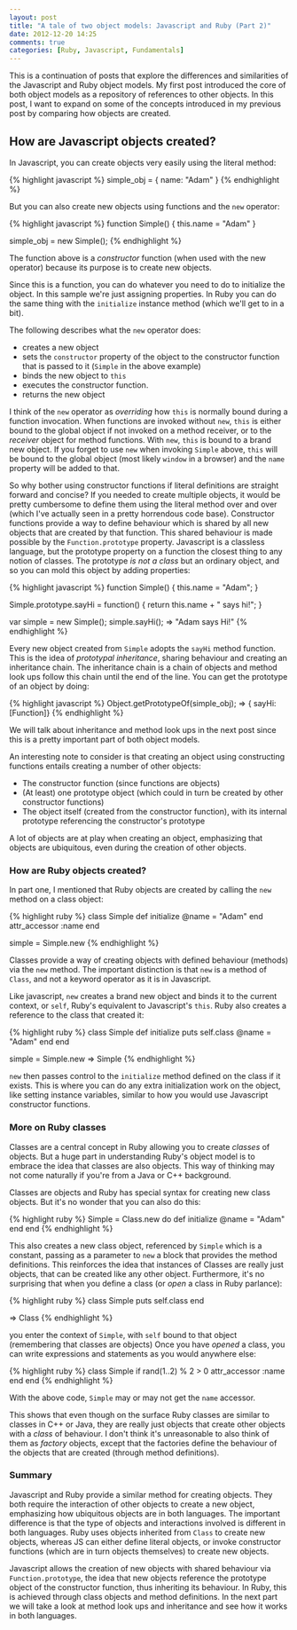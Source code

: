 ```yaml
---
layout: post
title: "A tale of two object models: Javascript and Ruby (Part 2)"
date: 2012-12-20 14:25
comments: true
categories: [Ruby, Javascript, Fundamentals]
---
```


This is a continuation of posts that explore the differences and similarities of the Javascript and Ruby object models.
My first post introduced the core of both object models as a repository of references to other objects.
In this post, I want to expand on some of the concepts introduced in my previous post by comparing how objects are created.

<!-- more -->

## How are Javascript objects created?

In Javascript, you can create objects very easily using the literal method:

{% highlight javascript %}
simple_obj = {
  name: "Adam"
}
{% endhighlight %}

But you can also create new objects using functions and the `new` operator:

{% highlight javascript %}
function Simple() {
  this.name = "Adam"
}

simple_obj = new Simple();
{% endhighlight %}

The function above is a *constructor* function (when used with the new operator) because its purpose is to create new objects.

Since this is a function, you can do whatever you need to do to initialize the object. In this sample we're just assigning properties. In Ruby
you can do the same thing with the `initialize` instance method (which we'll get to in a bit).

The following describes what the `new` operator does:

* creates a new object
* sets the `constructor` property of the object to the constructor function that is passed to it (`Simple` in the above example)
* binds the new object to `this`
* executes the constructor function.
* returns the new object

I think of the `new` operator as *overriding* how `this` is normally bound during a function invocation. When functions are invoked without `new`, `this` is either bound to the global
object if not invoked on a method receiver, or to the *receiver* object for method functions. With `new`, `this` is bound to a brand new object.
If you forget to use `new` when invoking `Simple` above, `this` will be bound to the global object (most likely `window` in a browser) and the `name`
property will be added to that.

So why bother using constructor functions if literal definitions are straight forward and concise? If you needed to create multiple objects,
it would be pretty cumbersome to define them using the literal method over and over (which I've actually seen in a pretty horrendous code base). 
Constructor functions provide a way to define behaviour which is shared
by all new objects that are created by that function. This shared behaviour is made possible by the `Function.prototype` property.
Javascript is a classless language, but the prototype property on a function the closest thing to any notion of classes. The prototype *is not a class*
but an ordinary object, and so you can mold this object by adding properties:

{% highlight javascript %}
function Simple() {
  this.name = "Adam";
}

Simple.prototype.sayHi = function() {
  return this.name + " says hi!";
}

var simple = new Simple();
simple.sayHi();
=> "Adam says Hi!"
{% endhighlight %}

Every new object created from `Simple` adopts the `sayHi` method function. This is the idea of *prototypal inheritance*, sharing behaviour and creating an inheritance
chain. The inheritance chain is a chain of objects and method look ups follow this chain until the end of the line. You can get the prototype of an object by doing:

{% highlight javascript %}
Object.getPrototypeOf(simple_obj);
=> { sayHi: [Function]}
{% endhighlight %}

We will talk about inheritance and method look ups in the next post since this is a pretty important part of both object models.

An interesting note to consider is that creating an object using constructing functions entails creating a number of other objects:

* The constructor function (since functions are objects)
* (At least) one prototype object (which could in turn be created by other constructor functions)
* The object itself (created from the constructor function), with its internal prototype referencing the constructor's prototype

A lot of objects are at play when creating an object, emphasizing that objects are ubiquitous, even during the creation of other objects.

### How are Ruby objects created?

In part one, I mentioned that Ruby objects are created by calling the `new` method on a class object:

{% highlight ruby %}
class Simple
  def initialize
    @name = "Adam"
  end
  attr_accessor :name
end

simple = Simple.new
{% endhighlight %}

Classes provide a way of creating objects with defined behaviour (methods) via the `new` method.
The important distinction is that `new` is a method of `Class`, and not a keyword operator as it is in Javascript.

Like javascript, `new` creates a brand new object and binds it to the current context, or `self`, Ruby's equivalent to Javascript's `this`. Ruby also creates a reference to the
class that created it:

{% highlight ruby %}
class Simple
  def initialize
    puts self.class
    @name = "Adam"
  end
end

simple = Simple.new
=> Simple
{% endhighlight %}

`new` then passes control to the `initialize` method defined on the class if it exists. This is where you can do any extra initialization work on the object, like setting
instance variables, similar to how you would use Javascript constructor functions.

### More on Ruby classes

Classes are a central concept in Ruby allowing you to create *classes* of objects. But a huge part in understanding Ruby's object model is to embrace the idea that
classes are also objects. This way of thinking may not come naturally if you're from a Java or C++ background. 

Classes are objects and Ruby has special syntax for creating new class objects. But it's no wonder that you can
also do this:

{% highlight ruby %}
Simple = Class.new do
  def initialize
    @name = "Adam"
  end
end
{% endhighlight %}

This also creates a new class object, referenced by `Simple` which is a constant, passing as a parameter to `new` a block that provides the method definitions.
This reinforces the idea that instances of Classes are really just objects, that can be created like any other object.
Furthermore, it's no surprising that when you define a class (or
*open* a class in Ruby parlance):

{% highlight ruby %}
class Simple
  puts self.class
end

=> Class
{% endhighlight %}

you enter the context of `Simple`, with `self` bound to that object (remembering that classes are objects)
Once you have *opened* a class, you can write expressions and statements as you would anywhere else:

{% highlight ruby %}
class Simple
  if rand(1..2) % 2 > 0
    attr_accessor :name
  end
end
{% endhighlight %}

With the above code, `Simple` may or may not get the `name` accessor.

This shows that even though on the surface Ruby classes are similar to classes in C++ or Java, they are really just objects that create other objects with
a *class* of behaviour. I don't think it's unreasonable to also think of them as *factory* objects, except that the factories define the behaviour
of the objects that are created (through method definitions).

### Summary

Javascript and Ruby provide a similar method for creating objects. They both require the interaction of other objects to create a new object, emphasizing
how ubiquitous objects are in both languages. The important difference
is that the type of objects and interactions involved is different in both languages. Ruby uses
objects inherited from `Class` to create new objects, whereas JS can either define literal objects, or invoke constructor functions (which
are in turn objects themselves) to create new objects.

Javascript allows the creation of new objects with shared behaviour via `Function.prototype`, the idea that new objects reference the prototype object of the constructor function,
thus inheriting its behaviour. In Ruby, this is achieved through class objects and method definitions. In the next part we will take a look at method look ups and inheritance and
see how it works in both languages.



